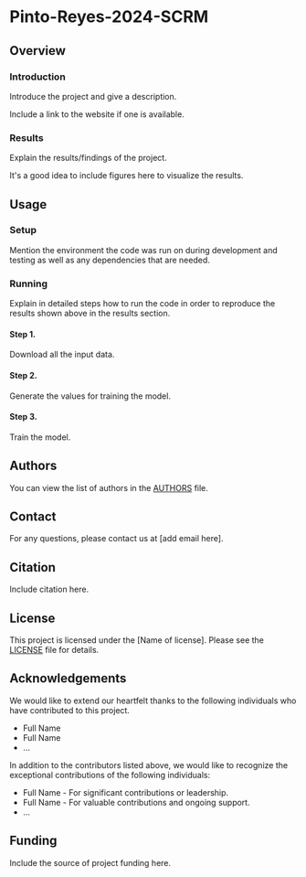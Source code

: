 # Pinto-Reyes-2024-SCRM

## Overview
### Introduction
Introduce the project and give a description.

Include a link to the website if one is available.

### Results
Explain the results/findings of the project.

It's a good idea to include figures here to visualize the results.

## Usage
### Setup
Mention the environment the code was run on during development and testing as well as any dependencies that are needed.

### Running
Explain in detailed steps how to run the code in order to reproduce the results shown above in the results section.

#### Step 1.
Download all the input data.

#### Step 2.
Generate the values for training the model.

#### Step 3.
Train the model.

## Authors
You can view the list of authors in the [AUTHORS](/AUTHORS) file.

## Contact
For any questions, please contact us at [add email here].

## Citation
Include citation here.

## License
This project is licensed under the [Name of license]. Please see the [LICENSE](/LICENSE) file for details.

## Acknowledgements
We would like to extend our heartfelt thanks to the following individuals who have contributed to this project.
* Full Name
* Full Name
* ...

In addition to the contributors listed above, we would like to recognize the exceptional contributions of the following individuals:
* Full Name - For significant contributions or leadership.
* Full Name - For valuable contributions and ongoing support.
* ...

## Funding
Include the source of project funding here.
